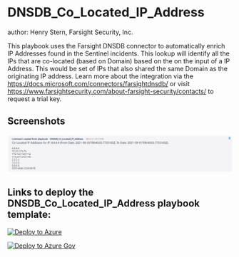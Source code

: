 # DNSDB_Co_Located_IP_Address
author: Henry Stern, Farsight Security, Inc.

This playbook uses the Farsight DNSDB connector to automatically enrich IP Addresses found in the Sentinel incidents. This lookup will identify all the IPs that are co-located (based on Domain) based on the on the input of a IP Address. This would be set of IPs that also shared the same Domain as the originating IP address. 
Learn more about the integration via the https://docs.microsoft.com/connectors/farsightdnsdb/ or visit https://www.farsightsecurity.com/about-farsight-security/contacts/ to request a trial key.

## Screenshots

![Incident Comments](./Graphics/co_located_ip_addresses.png)


## Links to deploy the DNSDB_Co_Located_IP_Address playbook template:

[![Deploy to Azure](https://aka.ms/deploytoazurebutton)](https://portal.azure.com/#create/Microsoft.Template/uri/https%3A%2F%2Fraw.githubusercontent.com%2FAzure%2FAzure-Sentinel%2Fmaster%2FSolutions%2FFarsight%20DNSDB%2FPlaybooks%2FDNSDB_Co_Located_IP_Address%2Fazuredeploy.json)

[![Deploy to Azure Gov](https://aka.ms/deploytoazuregovbutton)](https://portal.azure.us/#create/Microsoft.Template/uri/https%3A%2F%2Fraw.githubusercontent.com%2FAzure%2FAzure-Sentinel%2Fmaster%2FSolutions%2FFarsight%20DNSDB%2FPlaybooks%2FDNSDB_Co_Located_IP_Address%2Fazuredeploy.json)
